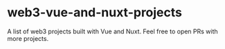 # web3-vue-and-nuxt-projects
A list of web3 projects built with Vue and Nuxt. Feel free to open PRs with more projects.
